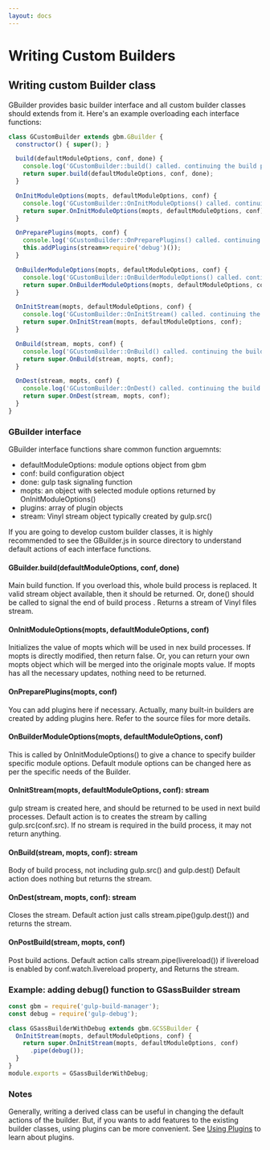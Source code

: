 ```yaml
---
layout: docs
---
```


# Writing Custom Builders

## Writing custom Builder class
GBuilder provides basic builder interface and all custom builder classes should extends from it. Here's an example overloading each interface functions:
```javascript
class GCustomBuilder extends gbm.GBuilder {
  constructor() { super(); }

  build(defaultModuleOptions, conf, done) {
    console.log('GCustomBuilder::build() called. continuing the build process...');
    return super.build(defaultModuleOptions, conf, done);
  }

  OnInitModuleOptions(mopts, defaultModuleOptions, conf) {
    console.log('GCustomBuilder::OnInitModuleOptions() called. continuing the build process...');
    return super.OnInitModuleOptions(mopts, defaultModuleOptions, conf);
  }

  OnPreparePlugins(mopts, conf) {
    console.log('GCustomBuilder::OnPreparePlugins() called. continuing the build process...');
    this.addPlugins(stream=>require('debug')());
  }

  OnBuilderModuleOptions(mopts, defaultModuleOptions, conf) {
    console.log('GCustomBuilder::OnBuilderModuleOptions() called. continuing the build process...');
    return super.OnBuilderModuleOptions(mopts, defaultModuleOptions, conf);
  }

  OnInitStream(mopts, defaultModuleOptions, conf) {
    console.log('GCustomBuilder::OnInitStream() called. continuing the build process...');
    return super.OnInitStream(mopts, defaultModuleOptions, conf);
  }

  OnBuild(stream, mopts, conf) {
    console.log('GCustomBuilder::OnBuild() called. continuing the build process...');
    return super.OnBuild(stream, mopts, conf);
  }

  OnDest(stream, mopts, conf) {
    console.log('GCustomBuilder::OnDest() called. continuing the build process...');
    return super.OnDest(stream, mopts, conf);
  }
}
```

### GBuilder interface
GBuilder interface functions share common function arguemnts:
  - defaultModuleOptions: module options object from gbm
  - conf: build configuration object
  - done: gulp task signaling function
  - mopts: an object with selected module options returned by OnInitModuleOptions()
  - plugins: array of plugin objects
  - stream: Vinyl stream object typically created by gulp.src()

If you are going to develop custom builder classes, it is highly recommended to see the GBuilder.js in source directory to understand default actions of each interface functions.


#### GBuilder.build(defaultModuleOptions, conf, done)
Main build function. If you overload this, whole build process is replaced.
It valid stream object available, then it should be returned. Or, done() should be called to signal the end of build process .
Returns a stream of Vinyl files stream.
  
#### OnInitModuleOptions(mopts, defaultModuleOptions, conf)
Initializes the value of mopts which will be used in nex build processes. If mopts is directly modified, then return false. Or, you can return your own mopts object which will be merged into the originale mopts value.
If mopts has all the necessary updates, nothing need to be returned.
 
#### OnPreparePlugins(mopts, conf)
You can add plugins here if necessary. Actually, many built-in builders are created by adding plugins here. Refer to the source files for more details.

#### OnBuilderModuleOptions(mopts, defaultModuleOptions, conf)
This is called by OnInitModuleOptions() to give a chance to specify builder specific module options. Default module options can be changed here as per the specific needs of the Builder.

#### OnInitStream(mopts, defaultModuleOptions, conf): stream
gulp stream is created here, and should be returned to be used in next build processes. Default action is to creates the stream by calling gulp.src(conf.src).
 If no stream is required in the build process, it may not return anything.
 
#### OnBuild(stream, mopts, conf): stream
Body of build process, not including gulp.src() and gulp.dest()
Default action does nothing but returns the stream.
 
#### OnDest(stream, mopts, conf): stream
Closes the stream. Default action just calls stream.pipe()gulp.dest()) and returns the stream.

#### OnPostBuild(stream, mopts, conf)
Post build actions. Default action calls stream.pipe(livereload()) if livereload is enabled by conf.watch.livereload property, and Returns the stream.


### Example: adding debug() function to GSassBuilder stream
```javascript
const gbm = require('gulp-build-manager');
const debug = require('gulp-debug');

class GSassBuilderWithDebug extends gbm.GCSSBuilder {
  OnInitStream(mopts, defaultModuleOptions, conf) {
    return super.OnInitStream(mopts, defaultModuleOptions, conf)
      .pipe(debug());
  }
}
module.exports = GSassBuilderWithDebug;
```

### Notes
Generally, writing a derived class can be useful in changing the default actions of the builder. But, if you wants to add features to the existing builder classes, using plugins can be more convenient. See [Using Plugins]({{site.baseurl}}/plugins/using-plugins) to learn about plugins.
